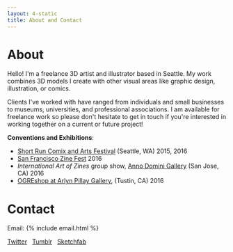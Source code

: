 ```yaml
---
layout: 4-static
title: About and Contact
---
```


# About

Hello! I'm a freelance 3D artist and illustrator based in Seattle. My work combines 3D models I create with other visual areas like graphic design, illustration, or comics. 

Clients I've worked with have ranged from individuals and small businesses to museums, universities, and professional associations. I am available for freelance work so please don't hesitate to get in touch if you're interested in working together on a current or future project!


**Conventions and Exhibitions**:<br />
- [Short Run Comix and Arts Festival](http://shortrun.org/) (Seattle, WA) 2015, 2016<br />
- [San Francisco Zine Fest](http://www.sfzinefest.org/) 2016<br />
- *International Art of Zines* group show, [Anno Domini Gallery](http://www.galleryad.com/) (San Jose, CA) 2016<br />
- [OGREshop at Arlyn Pillay Gallery](http://www.ogreshop.com), (Tustin, CA) 2016


# Contact

Email: {% include email.html %} 

<i class="fa fa-twitter"></i> [Twitter](//twitter.com/vertexcat) &nbsp;
<i class="fa fa-tumblr"></i> [Tumblr](//vertexcat.tumblr.com/) &nbsp;
<i class="fa fa-star"></i> [Sketchfab](//sketchfab.com/vertexcat) &nbsp;









